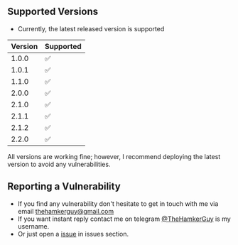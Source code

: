 ## Supported Versions

* Currently, the latest released version is supported

| Version | Supported          |
| ------- | ------------------ |
| 1.0.0   | :white_check_mark: |
| 1.0.1   | :white_check_mark: |
| 1.1.0   | :white_check_mark: |
| 2.0.0   | :white_check_mark: |
| 2.1.0   | :white_check_mark: |
| 2.1.1   | :white_check_mark: |
| 2.1.2   | :white_check_mark: |
| 2.2.0   | :white_check_mark: |

All versions are working fine; however, I recommend deploying the latest version to avoid any vulnerabilities.



## Reporting a Vulnerability

* If you find any vulnerability don't hesitate to get in touch with me via email thehamkerguy@gmail.com
* If you want instant reply contact me on telegram [@TheHamkerGuy](https://t.me/TheHamkerGuy) is my username.
* Or just open a [issue](https://github.com/TheHamkerGuy/TheHamkerGuy/issues/new) in issues section.
